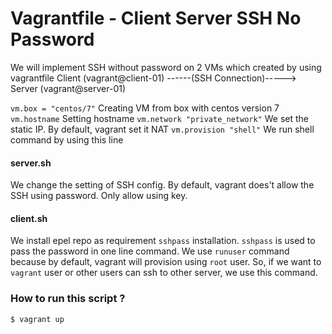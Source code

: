 # Vagrantfile - Client Server SSH No Password

We will implement SSH without password on 2 VMs which created by using vagrantfile 
Client (vagrant@client-01) ------(SSH Connection)-----> Server (vagrant@server-01)

`vm.box = "centos/7"` Creating VM from box with centos version 7 
`vm.hostname` Setting hostname
`vm.network "private_network"` We set the static IP. By default, vagrant set it NAT
`vm.provision "shell"` We run shell command by using this line

#### server.sh
We change the setting of SSH config. By default, vagrant does't allow the SSH using password. Only allow using key.

#### client.sh
We install epel repo as requirement `sshpass` installation. `sshpass` is used to pass the password in one line command. 
We use `runuser` command because by default, vagrant will provision using `root` user. So, if we want to `vagrant` user or other users can ssh to other server, we use this command.

### How to run this script ?
`$ vagrant up`